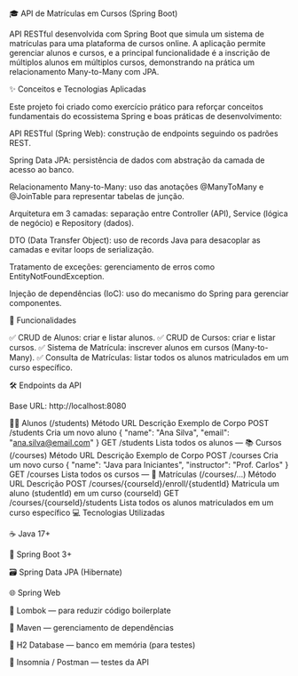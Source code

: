 🎓 API de Matrículas em Cursos (Spring Boot)

API RESTful desenvolvida com Spring Boot que simula um sistema de matrículas para uma plataforma de cursos online.
A aplicação permite gerenciar alunos e cursos, e a principal funcionalidade é a inscrição de múltiplos alunos em múltiplos cursos, demonstrando na prática um relacionamento Many-to-Many com JPA.

✨ Conceitos e Tecnologias Aplicadas

Este projeto foi criado como exercício prático para reforçar conceitos fundamentais do ecossistema Spring e boas práticas de desenvolvimento:

API RESTful (Spring Web): construção de endpoints seguindo os padrões REST.

Spring Data JPA: persistência de dados com abstração da camada de acesso ao banco.

Relacionamento Many-to-Many: uso das anotações @ManyToMany e @JoinTable para representar tabelas de junção.

Arquitetura em 3 camadas: separação entre Controller (API), Service (lógica de negócio) e Repository (dados).

DTO (Data Transfer Object): uso de records Java para desacoplar as camadas e evitar loops de serialização.

Tratamento de exceções: gerenciamento de erros como EntityNotFoundException.

Injeção de dependências (IoC): uso do mecanismo do Spring para gerenciar componentes.

🚀 Funcionalidades

✅ CRUD de Alunos: criar e listar alunos.
✅ CRUD de Cursos: criar e listar cursos.
✅ Sistema de Matrícula: inscrever alunos em cursos (Many-to-Many).
✅ Consulta de Matrículas: listar todos os alunos matriculados em um curso específico.

🛠️ Endpoints da API

Base URL: http://localhost:8080

👩‍🎓 Alunos (/students)
Método	URL	Descrição	Exemplo de Corpo
POST	/students	Cria um novo aluno	{ "name": "Ana Silva", "email": "ana.silva@email.com" }
GET	/students	Lista todos os alunos	—
📚 Cursos (/courses)
Método	URL	Descrição	Exemplo de Corpo
POST	/courses	Cria um novo curso	{ "name": "Java para Iniciantes", "instructor": "Prof. Carlos" }
GET	/courses	Lista todos os cursos	—
🔗 Matrículas (/courses/...)
Método	URL	Descrição
POST	/courses/{courseId}/enroll/{studentId}	Matricula um aluno (studentId) em um curso (courseId)
GET	/courses/{courseId}/students	Lista todos os alunos matriculados em um curso específico
💻 Tecnologias Utilizadas

☕ Java 17+

🌱 Spring Boot 3+

🗃️ Spring Data JPA (Hibernate)

🌐 Spring Web

🧠 Lombok — para reduzir código boilerplate

🧰 Maven — gerenciamento de dependências

🧩 H2 Database — banco em memória (para testes)

🧪 Insomnia / Postman — testes da API
